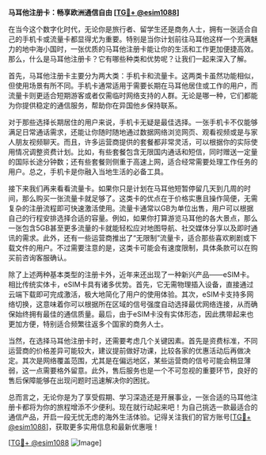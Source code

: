**马耳他注册卡：畅享欧洲通信自由 [[TG💪+ @esim1088](https://t.me/s/esim1088)]**

在当今这个数字化时代，无论你是旅行者、留学生还是商务人士，拥有一张适合自己的手机卡或流量卡都显得尤为重要。特别是当你计划前往马耳他这样一个充满魅力的地中海小国时，一张优质的马耳他注册卡能让你的生活和工作更加便捷高效。那么，什么是马耳他注册卡？它有哪些种类和优势呢？让我们一起来深入了解。

首先，马耳他注册卡主要分为两大类：手机卡和流量卡。这两类卡虽然功能相似，但使用场景有所不同。手机卡通常适用于需要长期在马耳他居住或工作的用户，而流量卡则更适合短期游客或者仅需临时网络支持的人群。无论是哪一种，它们都能为你提供稳定的通信服务，帮助你在异国他乡保持联系。

对于那些选择长期居住的用户来说，手机卡无疑是最佳选择。一张手机卡不仅能够满足日常通话需求，还能让你随时随地通过数据网络浏览网页、观看视频或是与家人朋友视频聊天。而且，许多运营商提供的套餐都非常灵活，可以根据你的实际使用情况调整资费计划。比如，有些套餐包含无限国内通话和短信，同时赠送一定量的国际长途分钟数；还有些套餐则侧重于高速上网，适合经常需要处理工作任务的用户。总之，手机卡是你融入当地生活的必备工具。

接下来我们再来看看流量卡。如果你只是计划在马耳他短暂停留几天到几周的时间，那么购买一张流量卡就足够了。这类卡的优点在于价格实惠且操作简便，无需复杂的注册流程即可快速激活使用。流量卡通常以GB为单位出售，用户可以根据自己的行程安排选择合适的容量。例如，如果你打算游览马耳他的各大景点，那么一张包含5GB甚至更多流量的卡就能轻松应对地图导航、社交媒体分享以及即时通讯的需求。此外，还有一些运营商推出了“无限制”流量卡，适合那些喜欢刷剧或下载文件的用户。不过需要注意的是，这类卡可能会有速度限制，具体条款可以在购买前咨询客服确认。

除了上述两种基本类型的注册卡外，近年来还出现了一种新兴产品——eSIM卡。相比传统实体卡，eSIM卡具有诸多优势。首先，它无需物理插入设备，直接通过云端下载即可完成激活，极大地简化了用户的使用体验。其次，eSIM卡支持多网络切换，这意味着你可以根据所在区域的信号强度自动选择最优网络连接，从而确保始终拥有最佳的通信质量。最后，由于eSIM卡没有实体形态，因此携带起来也更加方便，特别适合频繁往返多个国家的商务人士。

当然，在选择马耳他注册卡时，还需要考虑几个关键因素。首先是资费标准，不同运营商的价格差异可能较大，建议提前做好功课，比较各家的优惠活动后再做决定。其次是网络覆盖范围，尤其是在偏远地区，某些运营商的信号可能会稍显薄弱，这一点需要格外留意。此外，售后服务也是一个不可忽视的重要环节，良好的售后保障能够在出现问题时迅速解决你的困扰。

总而言之，无论你是为了享受假期、学习深造还是开展事业，一张合适的马耳他注册卡都将为你的旅程增添不少便利。现在就行动起来吧！为自己挑选一款最适合的通信产品，开启一段无忧无虑的海外生活体验。记得关注我们的官方账号[[TG💪+ @esim1088](https://t.me/s/esim1088)]，获取更多实用信息和最新优惠哦！

[[TG💪+ @esim1088](https://t.me/s/esim1088) ![Image](https://i.postimg.cc/4NQfJmqS/Snipaste-2025-05-13-00-14-12.png)]